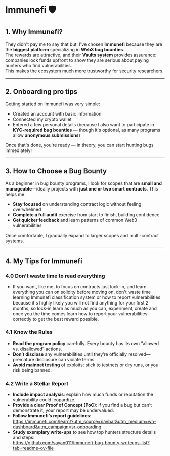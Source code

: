 # Immunefi 🛡️

## 1. Why Immunefi?

They didn't pay me to say that but: I've chosen **Immunefi** because they are the **biggest platform** specializing in **Web3 bug bounties**.  
The rewards are attractive, and their **Vaults system** provides assurance: companies lock funds upfront to show they are serious about paying hunters who find vulnerabilities.  
This makes the ecosystem much more trustworthy for security researchers.

---

## 2. Onboarding pro tips

Getting started on Immunefi was very simple:  
- Created an account with basic information  
- Connected my crypto wallet  
- Entered a few personal details (because I also want to participate in **KYC-required bug bounties** — though it's optional, as many programs allow **anonymous submissions**)  

Once that's done, you're ready — in theory, you can start hunting bugs immediately!

---

## 3. How to Choose a Bug Bounty

As a beginner in bug bounty programs, I look for scopes that are **small and manageable**—ideally projects with **just one or two smart contracts**. This helps me:

- **Stay focused** on understanding contract logic without feeling overwhelmed  
- **Complete a full audit** exercise from start to finish, building confidence  
- **Get quicker feedback** and learn patterns of common Web3 vulnerabilities  

Once comfortable, I gradually expand to larger scopes and multi-contract systems.

---

## 4. My Tips for Immunefi

### 4.0 Don't waste time to read everything
- If you want, like me,  to focus on contracts just lock-in, and learn everything you can on solidity before moving on, don't waste time learning Immunefi classification system or how to report vulnerabilities because it's highly likely you will not find anything for your first 2 months, so lock-in,learn as much as you can, experiment, create and once you the time comes learn how to report your vulnerabilities correctly to get the best reward  possible.

### 4.1 Know the Rules  
- **Read the program policy** carefully. Every bounty has its own “allowed vs. disallowed” actions.  
- **Don’t disclose** any vulnerabilities until they’re officially resolved—premature disclosure can violate terms.  
- **Avoid mainnet testing** of exploits; stick to testnets or dry runs, or you risk being banned.

### 4.2 Write a Stellar Report  
- **Include impact analysis**: explain how much funds or reputation the vulnerability could jeopardize.  
- **Provide a clear Proof of Concept (PoC)**: if you find a bug but can’t demonstrate it, your report may be undervalued.  
- **Follow Immunefi’s report guidelines**:  
  https://immunefi.com/learn/?utm_source=navbar&utm_medium=wh-dashboard&utm_campaign=sr-onboarding  
- **Study exemplary write-ups** to see how top hunters structure details and steps:  
  https://github.com/sayan011/Immunefi-bug-bounty-writeups-list?tab=readme-ov-file
